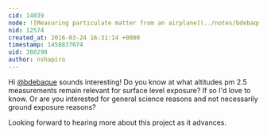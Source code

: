 ```yaml
---
cid: 14039
node: ![Measuring particulate matter from an airplane](../notes/bdebaque/01-10-2016/measuring-particulate-matter-from-an-airplane)
nid: 12574
created_at: 2016-03-24 16:31:14 +0000
timestamp: 1458837074
uid: 380298
author: nshapiro
---
```


Hi [@bdebaque](/profile/bdebaque) sounds interesting! Do you know at what altitudes pm 2.5 measurements remain relevant for surface level exposure?  If so I'd love to know. Or are you interested for general science reasons and not necessarily ground exposure reasons? 

Looking forward to hearing more about this project as it advances.  